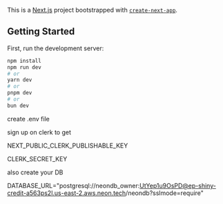 This is a [Next.js](https://nextjs.org/) project bootstrapped with [`create-next-app`](https://github.com/vercel/next.js/tree/canary/packages/create-next-app).

## Getting Started

First, run the development server:

```bash
npm install
npm run dev
# or
yarn dev
# or
pnpm dev
# or
bun dev
```

create .env file 

sign up on clerk to get 

NEXT_PUBLIC_CLERK_PUBLISHABLE_KEY

CLERK_SECRET_KEY

also create your DB

DATABASE_URL="postgresql://neondb_owner:UtYep1u9OsPD@ep-shiny-credit-a563ps2l.us-east-2.aws.neon.tech/neondb?sslmode=require"

